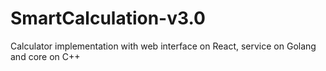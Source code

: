 # SmartCalculation-v3.0
Calculator implementation with web interface on React, service on Golang  and core on C++
